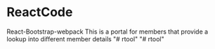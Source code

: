 # ReactCode
React-Bootstrap-webpack
This is a portal for members that provide a lookup into different member details
"# rtool" 
"# rtool" 
